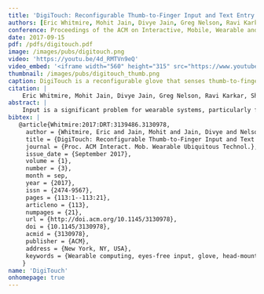 ```yaml
---
title: 'DigiTouch: Reconfigurable Thumb-to-Finger Input and Text Entry on Head-mounted Displays'
authors: [Eric Whitmire, Mohit Jain, Divye Jain, Greg Nelson, Ravi Karkar, Shwetak Patel, goel]
conference: Proceedings of the ACM on Interactive, Mobile, Wearable and Ubiquitous Technologies (IMWUT), 2017
date: 2017-09-15
pdf: /pdfs/digitouch.pdf
image: /images/pubs/digitouch.png
video: 'https://youtu.be/4d_RMTVn9eQ'
video_embed: '<iframe width="560" height="315" src="https://www.youtube.com/embed/4d_RMTVn9eQ" frameborder="0" allowfullscreen></iframe>'
thumbnail: /images/pubs/digitouch_thumb.png
caption: DigiTouch is a reconfigurable glove that senses thumb-to-finger touches. It enables general input as well as text entry on head-mounted displays.
citation: |
    Eric Whitmire, Mohit Jain, Divye Jain, Greg Nelson, Ravi Karkar, Shwetak Patel, and Mayank Goel. 2017. DigiTouch: Reconfigurable Thumb-to-Finger Input and Text Entry on Head-mounted Displays. Proc. ACM Interact. Mob. Wearable Ubiquitous Technol. 1, 3, Article 113 (September 2017), 21 pages. DOI: https://doi.org/10.1145/3130978
abstract: |
    Input is a significant problem for wearable systems, particularly for head mounted virtual and augmented reality displays. Existing input techniques either lack expressive power or may not be socially acceptable. As an alternative, thumb-to-finger touches present a promising input mechanism that is subtle yet capable of complex interactions. We present DigiTouch, a reconfigurable glove-based input device that enables thumb-to-finger touch interaction by sensing continuous touch position and pressure. Our novel sensing technique improves the reliability of continuous touch tracking and estimating pressure on resistive fabric interfaces. We demonstrate DigiTouch's utility by enabling a set of easily reachable and reconfigurable widgets such as buttons and sliders. Since DigiTouch senses continuous touch position, widget layouts can be customized according to user preferences and application needs. As an example of a real-world application of this reconfigurable input device, we examine a split-QWERTY keyboard layout mapped to the user’s fingers. We evaluate DigiTouch for text entry using a multi-session study. With our continuous sensing method, users reliably learned to type and achieved a mean typing speed of 16.0 words per minute at the end of ten 20-minute sessions, an improvement over similar wearable touch systems.
bibtex: |
   @article{Whitmire:2017:DRT:3139486.3130978,
     author = {Whitmire, Eric and Jain, Mohit and Jain, Divye and Nelson, Greg and Karkar, Ravi and Patel, Shwetak and Goel, Mayank},
     title = {DigiTouch: Reconfigurable Thumb-to-Finger Input and Text Entry on Head-mounted Displays},
     journal = {Proc. ACM Interact. Mob. Wearable Ubiquitous Technol.},
     issue_date = {September 2017},
     volume = {1},
     number = {3},
     month = sep,
     year = {2017},
     issn = {2474-9567},
     pages = {113:1--113:21},
     articleno = {113},
     numpages = {21},
     url = {http://doi.acm.org/10.1145/3130978},
     doi = {10.1145/3130978},
     acmid = {3130978},
     publisher = {ACM},
     address = {New York, NY, USA},
     keywords = {Wearable computing, eyes-free input, glove, head-mounted displays, thumb-to-finger},
    }
name: 'DigiTouch'
onhomepage: true
---
```

